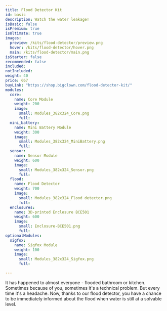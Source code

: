```yaml
---
title: Flood Detector Kit
id: basic
description: Watch the water leakage!
isBasic: false
isPremium: true
isUltimate: true
images:
  preview: /kits/flood-detector/preview.png
  hover: /kits/flood-detector/hover.png
  main: /kits/flood-detector/main.png
isStarter: false
recommended: false
included:
notIncluded:
weight: 40
price: €67
buyLink: "https://shop.bigclown.com/flood-detector-kit/"
modules:
  core:
    name: Core Module
    weight: 200
    image:
      small: Modules_382x324_Core.png
      full:
  mini_battery:
    name: Mini Battery Module
    weight: 300
    image:
      small: Modules_382x324_MiniBattery.png
      full:
  sensor:
    name: Sensor Module
    weight: 600
    image:
      small: Modules_382x324_Sensor.png
      full:
  flood:
    name: Flood Detector
    weight: 700
    image:
      small: Modules_382x324_Flood detector.png
      full:
  enclosures:
    name: 3D-printed Enclosure BCE501
    weight: 600
    image:
      small: Enclosure-BCE501.png
      full:
optionalModules:
  sigfox:
    name: Sigfox Module
    weight: 100
    image:
      small: Modules_382x324_Sigfox.png
      full:

---
```


It has happened to almost everyone - flooded bathroom or kitchen. Sometimes because of you, sometimes it's a technical problem. But every time it's a headache. Now, thanks to our flood detector, you have a chance to be immediately informed about the flood when water is still at a solvable level.
